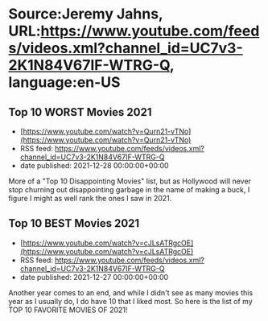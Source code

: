 # Source:Jeremy Jahns, URL:https://www.youtube.com/feeds/videos.xml?channel_id=UC7v3-2K1N84V67IF-WTRG-Q, language:en-US

## Top 10 WORST Movies 2021
 - [https://www.youtube.com/watch?v=Qurn21-vTNo](https://www.youtube.com/watch?v=Qurn21-vTNo)
 - RSS feed: https://www.youtube.com/feeds/videos.xml?channel_id=UC7v3-2K1N84V67IF-WTRG-Q
 - date published: 2021-12-28 00:00:00+00:00

More of a "Top 10 Disappointing Movies" list, but as Hollywood will never stop churning out disappointing garbage in the name of making a buck, I figure I might as well rank the ones I saw in 2021.

## Top 10 BEST Movies 2021
 - [https://www.youtube.com/watch?v=cJLsATRgcOE](https://www.youtube.com/watch?v=cJLsATRgcOE)
 - RSS feed: https://www.youtube.com/feeds/videos.xml?channel_id=UC7v3-2K1N84V67IF-WTRG-Q
 - date published: 2021-12-27 00:00:00+00:00

Another year comes to an end, and while I didn't see as many movies this year as I usually do, I do have 10 that I liked most. So here is the list of my TOP 10 FAVORITE MOVIES OF 2021!

